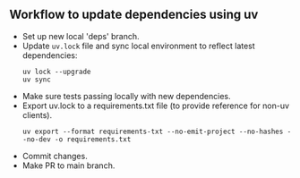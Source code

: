 ## **Workflow to update dependencies using uv**

- Set up new local 'deps' branch.
- Update `uv.lock` file and sync local environment to reflect latest dependencies:
    ```
    uv lock --upgrade
    uv sync
    ```
- Make sure tests passing locally with new dependencies.
- Export uv.lock to a requirements.txt file (to provide reference for non-uv clients).
    ```
    uv export --format requirements-txt --no-emit-project --no-hashes --no-dev -o requirements.txt
    ```
- Commit changes.
- Make PR to main branch.
